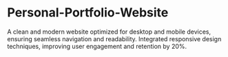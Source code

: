 # Personal-Portfolio-Website
A clean and modern website optimized for desktop and mobile devices, ensuring seamless navigation and readability. Integrated responsive design techniques, improving user engagement and retention by 20%.
